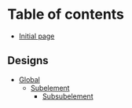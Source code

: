 # Table of contents

* [Initial page](README.md)

## Designs

* [Global](designs/global/README.md)
  * [Subelement](designs/global/untitled-1/README.md)
    * [Subsubelement](designs/global/untitled-1/subsubelement.md)

